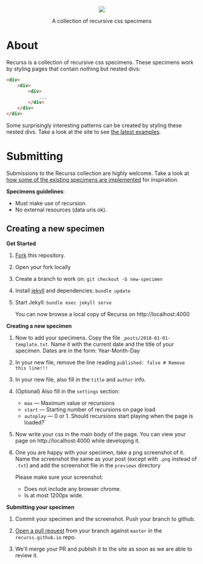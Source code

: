 <div align="center">
    <img src="https://github.com/recurss/recurss.github.io/raw/master/images/title.png"></img>
    <p>A collection of recursive css specimens</p>
</div>

# About

Recurss is a collection of recursive css specimens. These specimens work by styling pages that contain nothing but nested divs:


```html
<div>
    <div>
        <div>
            ...
        </div>
    </div>
</div>
```

Some surprisingly interesting patterns can be created by styling these nested divs. Take a look at the site to see [the latest examples][site].


# Submitting
Submissions to the Recurss collection are highly welcome. Take a look at [how some of the existing specimens are implemented](https://github.com/recurss/recurss.github.io/tree/master/_posts) for inspiration.

**Specimens guidelines**:

* Must make use of recursion.
* No external resources (data uris ok).

## Creating a new specimen

**Get Started**
1. [Fork](https://help.github.com/articles/fork-a-repo/) this repository.

1. Open your fork locally

1. Create a branch to work on: `git checkout -b new-specimen`

1. Install [jekyll](https://jekyllrb.com) and dependencies: `bundle update`

1. Start Jekyll: `bundle exec jekyll serve`

    You can now browse a local copy of Recurss on http://localhost:4000

**Creating a new specimen**

1. Now to add your specimens. Copy the file `_posts/2018-01-01-template.txt`. Name it with the current date and the title of your specimen. Dates are in the form: Year-Month-Day

1. In your new file, remove the line reading `published: false # Remove this line!!!`

1. In your new file, also fill in the `title` and `author` info.

1. (Optional) Also fill in the `settings` section:

    - `max` — Maximum value or recursions
    - `start` — Starting number of recursions on page load
    - `autoplay` — 0 or 1. Should recursions start playing when the page is loaded?`

1. Now write your css in the main body of the page. You can view your page on http://localhost:4000 while developing it.

1. One you are happy with your specimen, take a png screenshot of it. Name the screenshot the same as your post (except with `.png` instead of `.txt`) and add the screenshot file in the `previews` directory

    Please make sure your screenshot:

    - Does not include any browser chrome.
    - Is at most 1200px wide.

**Submitting your specimen**

1. Commit your specimen and the screenshot. Push your branch to github.

1. [Open a pull request](https://help.github.com/articles/about-pull-requests/) from your branch against `master` in the `recurss.github.io` repo.

1. We'll merge your PR and publish it to the site as soon as we are able to review it.

[site]: https://recurss.github.io